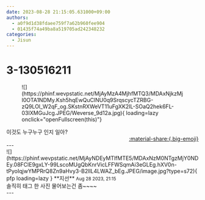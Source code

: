 ```yaml
---
date: 2023-08-28 21:15:05.631000+09:00
authors:
  - a0f9d1d38fdaee759f7a62b960fee904
  - 01435f74a49ba8a519705ad242348232
categories:
  - Jisun
---
```


# 3-130516211

<div class="post-container" markdown="1">
<div class="content-container md-sidebar__scrollwrap" markdown="1">


<figure markdown="1">
![](https://phinf.wevpstatic.net/MjAyMzA4MjhfMTQ3/MDAxNjkzMjI0OTA1NDMy.Ksh5hqEwQuClNU0q9SrqscycTZRBG-zQ9LOl_W2qF_og.SKstnRXWeVT11uFgXK2IL-SOaQ2hek6FL-03IXMGuJcg.JPEG/Weverse_9d12a.jpg){ loading=lazy onclick="openFullscreen(this)"}
</figure>
이것도 누구누구 인지 일아?

</div>
</div>

<div style="text-align: right;" markdown="1">
<a href="https://weverse.io/fromis9/fanpost/3-130516211" style="text-align: right;">:material-share:{.big-emoji}</a>
</div>
---

<div class="comments-container md-sidebar__scrollwrap" markdown="1">
<div class="comment" markdown="1">
<div class='id-container' markdown="1">
![](https://phinf.wevpstatic.net/MjAyNDEyMTlfMTE5/MDAxNzM0NTgzMjY0NDEy.08FClE9gxLY-99LscoMUgQbKnrVicLFFWSqmAi3eGLEg.hXV0n-tPyoIqjwYMPRrQ8Zn9aHvy3-B2llL4LWAZ_bEg.JPEG/image.jpg?type=s72){ pfp loading=lazy }
**<span class="artist">지선</span>** <small>Aug 28 2023, 21:15</small><br>
</div>
<div class='comment-body' markdown="1">
솔직히 태그 한 사진 물어보는건 좀~~~~
</div>
</div>
</div>
---
